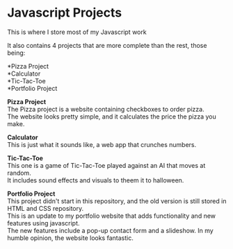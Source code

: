 # Javascript Projects <br>

This is where I store most of my Javascript work <br>

It also contains 4 projects that are more complete than the rest, those being: <br>

*Pizza Project <br>
*Calculator <br>
*Tic-Tac-Toe <br>
*Portfolio Project <br>

**Pizza Project** <br>
The Pizza project is a website containing checkboxes to order pizza. <br>
The website looks pretty simple, and it calculates the price the pizza you make. <br>


**Calculator** <br>
This is just what it sounds like, a web app that crunches numbers. <br>

**Tic-Tac-Toe** <br>
This one is a game of Tic-Tac-Toe played against an AI that moves at random. <br>
It includes sound effects and visuals to theem it to halloween. <br>

**Portfolio Project** <br>
This project didn't start in this repository, and the old version is still stored in HTML and CSS repository. <br>
This is an update to my portfolio website that adds functionality and new features using javascript. <br>
The new features include a pop-up contact form and a slideshow. In my humble opinion, the website looks fantastic. <br>
